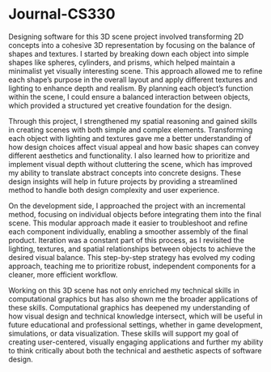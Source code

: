 # Journal-CS330
Designing software for this 3D scene project involved transforming 2D concepts into a cohesive 3D representation by focusing on the balance of shapes and textures. I started by breaking down each object into simple shapes like spheres, cylinders, and prisms, which helped maintain a minimalist yet visually interesting scene. This approach allowed me to refine each shape’s purpose in the overall layout and apply different textures and lighting to enhance depth and realism. By planning each object’s function within the scene, I could ensure a balanced interaction between objects, which provided a structured yet creative foundation for the design.

Through this project, I strengthened my spatial reasoning and gained skills in creating scenes with both simple and complex elements. Transforming each object with lighting and textures gave me a better understanding of how design choices affect visual appeal and how basic shapes can convey different aesthetics and functionality. I also learned how to prioritize and implement visual depth without cluttering the scene, which has improved my ability to translate abstract concepts into concrete designs. These design insights will help in future projects by providing a streamlined method to handle both design complexity and user experience.

On the development side, I approached the project with an incremental method, focusing on individual objects before integrating them into the final scene. This modular approach made it easier to troubleshoot and refine each component individually, enabling a smoother assembly of the final product. Iteration was a constant part of this process, as I revisited the lighting, textures, and spatial relationships between objects to achieve the desired visual balance. This step-by-step strategy has evolved my coding approach, teaching me to prioritize robust, independent components for a cleaner, more efficient workflow.

Working on this 3D scene has not only enriched my technical skills in computational graphics but has also shown me the broader applications of these skills. Computational graphics has deepened my understanding of how visual design and technical knowledge intersect, which will be useful in future educational and professional settings, whether in game development, simulations, or data visualization. These skills will support my goal of creating user-centered, visually engaging applications and further my ability to think critically about both the technical and aesthetic aspects of software design.
